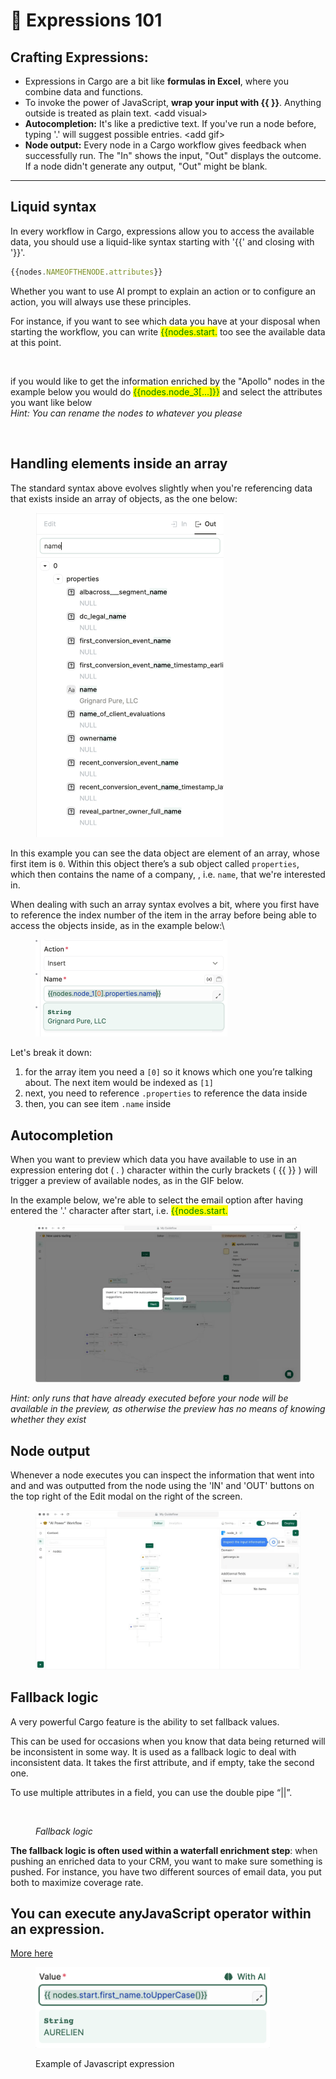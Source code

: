# 🧢 Expressions 101

## **Crafting Expressions:**

* Expressions in Cargo are a bit like **formulas in Excel**, where you combine data and functions.
* To invoke the power of JavaScript, **wrap your input with \{{ \}}**. Anything outside is treated as plain text. \<add visual>
* **Autocompletion:** It's like a predictive text. If you've run a node before, typing '.' will suggest possible entries. \<add gif>
* **Node output:** Every node in a Cargo workflow gives feedback when successfully run. The  "In" shows the input, "Out" displays the outcome. If a node didn't generate any output, "Out" might be blank.

***

## Liquid syntax

In every workflow in Cargo, expressions allow you to access the available data, you should use a liquid-like syntax starting with '\{{' and closing with '\}}'.&#x20;

```javascript
{{nodes.NAMEOFTHENODE.attributes}}
```

Whether you want to use AI prompt to explain an action or to configure an action, you will always use these principles.&#x20;

For instance, if you want to see which data you have at your disposal when starting the workflow, you can write <mark style="color:green;">\{{nodes.start.</mark> too see the available data at this point.&#x20;

<figure><img src="../../.gitbook/assets/Capture d’écran 2023-05-08 à 15.44.21.png" alt=""><figcaption></figcaption></figure>

if you would like to get the information enriched by the "Apollo" nodes in the example below you would do <mark style="color:green;">\{{nodes.node\_3\[...]\}}</mark> and select the attributes you want like below\
_Hint: You can rename the nodes to whatever you please_

<figure><img src="../../.gitbook/assets/Capture d’écran 2023-05-08 à 15.50.12.png" alt=""><figcaption></figcaption></figure>

## Handling elements inside an array

The standard syntax above evolves slightly when you're referencing data that exists inside an array of objects, as the one below:

<figure><img src="../../.gitbook/assets/image.png" alt="" width="301"><figcaption></figcaption></figure>

In this example you can see the data object are element of an array, whose first item is `0`. Within this object there’s a sub object called `properties`, which then contains the name of a company, , i.e. `name`, that we're interested in.

When dealing with such an array syntax evolves a bit, where you first have to reference the index number of the item in the array before being able to access the objects inside, as in the example below:\


<figure><img src="../../.gitbook/assets/image (1).png" alt="" width="307"><figcaption></figcaption></figure>

Let's break it down:

1. for the array item you need a `[0]` so it knows which one you’re talking about. The next item would be indexed as `[1]`
2. next, you need to reference `.properties` to reference the data inside
3. then, you can see item `.name` inside

## Autocompletion

When you want to preview which data you have available to use in an expression entering dot ( . ) character within the curly brackets ( \{{ \}} ) will trigger a preview of available nodes, as in the GIF below.

In the example below, we're able to select the email option after having entered the '.' character after start, i.e. <mark style="color:green;">\{{nodes.start.</mark>

<figure><img src="../../.gitbook/assets/Autocomplete (2) (1).gif" alt=""><figcaption></figcaption></figure>

_Hint: only runs that have already executed before your node will be available in the preview, as otherwise the preview has no means of knowing whether they exist_



## Node output

Whenever a node executes you can inspect the information that went into and and was outputted from the node using the 'IN' and 'OUT' buttons on the top right of the Edit modal on the right of the screen.

<figure><img src="../../.gitbook/assets/in-out.gif" alt=""><figcaption></figcaption></figure>



## Fallback logic

A very powerful Cargo feature is the ability to set fallback values.

This can be used for occasions when you know that data being returned will be inconsistent in some way. It is used as a fallback logic to deal with inconsistent data. It takes the first attribute, and if empty, take the second one.

To use multiple attributes in a field, you can use the double pipe “||”.&#x20;

<figure><img src="../../.gitbook/assets/Capture d’écran 2023-05-08 à 15.57.54.png" alt="" width="375"><figcaption><p><em>Fallback logic</em></p></figcaption></figure>



**The fallback logic is often used within a waterfall enrichment step**: when pushing an enriched data to your CRM, you want to make sure something is pushed. For instance, you have two different sources of email data, you put both to maximize coverage rate.



## You can execute anyJavaScript operator within an expression.

[More here](https://docs.getcargo.io/expressions/expressions-101/javascript-snippets)

<figure><img src="../../.gitbook/assets/Screenshot 2023-05-08 at 7.58.35 PM.png" alt="" width="375"><figcaption><p>Example of Javascript expression</p></figcaption></figure>





